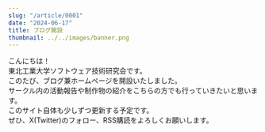 ```yaml
---
slug: "/article/0001"
date: "2024-06-17"
title: ブログ開設
thumbnail: ../../images/banner.png
---
```

こんにちは！  
東北工業大学ソフトウェア技術研究会です。  
このたび、ブログ兼ホームページを開設いたしました。  
サークル内の活動報告や制作物の紹介をこちらの方でも行っていきたいと思います。  
このサイト自体も少しずつ更新する予定です。  
ぜひ、X(Twitter)のフォロー、RSS購読をよろしくお願いします。